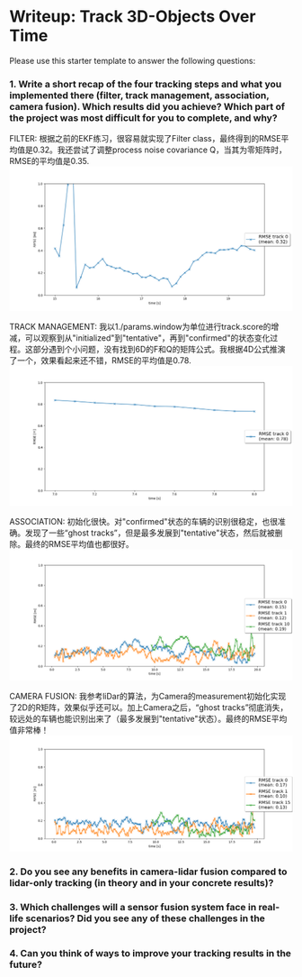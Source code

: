 [//]: # (Image References)

[RMSE1]: ./img/RMSE1.png
[RMSE2]: ./img/RMSE2.png
[RMSE3]: ./img/RMSE3.png
[RMSE4]: ./img/RMSE4.png

# Writeup: Track 3D-Objects Over Time

Please use this starter template to answer the following questions:

### 1. Write a short recap of the four tracking steps and what you implemented there (filter, track management, association, camera fusion). Which results did you achieve? Which part of the project was most difficult for you to complete, and why?

FILTER: 根据之前的EKF练习，很容易就实现了Filter class，最终得到的RMSE平均值是0.32。我还尝试了调整process noise covariance Q，当其为零矩阵时，RMSE的平均值是0.35. ![RMSE1]

TRACK MANAGEMENT: 我以1./params.window为单位进行track.score的增减，可以观察到从"initialized"到"tentative"，再到"confirmed"的状态变化过程。这部分遇到个小问题，没有找到6D的F和Q的矩阵公式。我根据4D公式推演了一个，效果看起来还不错，RMSE的平均值是0.78. ![RMSE2]

ASSOCIATION: 初始化很快。对"confirmed"状态的车辆的识别很稳定，也很准确。发现了一些“ghost tracks”，但是最多发展到"tentative"状态，然后就被删除。最终的RMSE平均值也都很好。 ![RMSE3]

CAMERA FUSION: 我参考liDar的算法，为Camera的measurement初始化实现了2D的R矩阵，效果似乎还可以。加上Camera之后，“ghost tracks”彻底消失，较远处的车辆也能识别出来了（最多发展到"tentative"状态）。最终的RMSE平均值非常棒！ ![RMSE4]

### 2. Do you see any benefits in camera-lidar fusion compared to lidar-only tracking (in theory and in your concrete results)? 


### 3. Which challenges will a sensor fusion system face in real-life scenarios? Did you see any of these challenges in the project?


### 4. Can you think of ways to improve your tracking results in the future?

